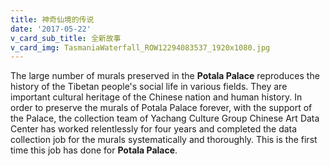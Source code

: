 ```yaml
---
title: 神奇仙境的传说
date: '2017-05-22'
v_card_sub_title: 全新故事
v_card_img: TasmaniaWaterfall_ROW12294083537_1920x1080.jpg
---
```


The large number of murals preserved in the **Potala Palace** reproduces the history of the Tibetan people's social life in various fields. They are important cultural heritage of the Chinese nation and human history. In order to preserve the murals of Potala Palace forever, with the support of the Palace, the collection team of Yachang Culture Group Chinese Art Data Center has worked relentlessly for four years and completed the data collection job for the murals systematically and thoroughly. This is the first time this job has done for **Potala Palace**.